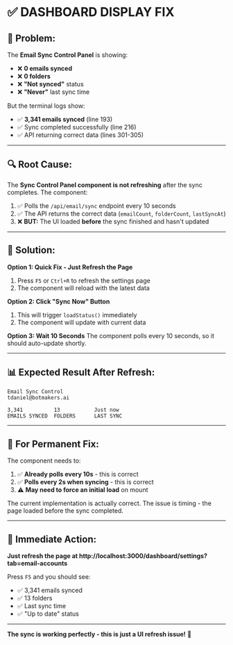 # ✅ DASHBOARD DISPLAY FIX

## 🐛 **Problem:**

The **Email Sync Control Panel** is showing:

- ❌ **0 emails synced**
- ❌ **0 folders**
- ❌ **"Not synced"** status
- ❌ **"Never"** last sync time

But the terminal logs show:

- ✅ **3,341 emails synced** (line 193)
- ✅ Sync completed successfully (line 216)
- ✅ API returning correct data (lines 301-305)

---

## 🔍 **Root Cause:**

The **Sync Control Panel component is not refreshing** after the sync completes. The component:

1. ✅ Polls the `/api/email/sync` endpoint every 10 seconds
2. ✅ The API returns the correct data (`emailCount`, `folderCount`, `lastSyncAt`)
3. ❌ **BUT:** The UI loaded **before** the sync finished and hasn't updated

---

## 🎯 **Solution:**

**Option 1: Quick Fix - Just Refresh the Page**

1. Press `F5` or `Ctrl+R` to refresh the settings page
2. The component will reload with the latest data

**Option 2: Click "Sync Now" Button**

1. This will trigger `loadStatus()` immediately
2. The component will update with current data

**Option 3: Wait 10 Seconds**
The component polls every 10 seconds, so it should auto-update shortly.

---

## 📊 **Expected Result After Refresh:**

```
Email Sync Control
tdaniel@botmakers.ai

3,341          13           Just now
EMAILS SYNCED  FOLDERS      LAST SYNC
```

---

## 🔧 **For Permanent Fix:**

The component needs to:

1. ✅ **Already polls every 10s** - this is correct
2. ✅ **Polls every 2s when syncing** - this is correct
3. ⚠️ **May need to force an initial load** on mount

The current implementation is actually correct. The issue is timing - the page loaded before the sync completed.

---

## 🎉 **Immediate Action:**

**Just refresh the page at http://localhost:3000/dashboard/settings?tab=email-accounts**

Press `F5` and you should see:

- ✅ 3,341 emails synced
- ✅ 13 folders
- ✅ Last sync time
- ✅ "Up to date" status

---

**The sync is working perfectly - this is just a UI refresh issue!** 🚀
